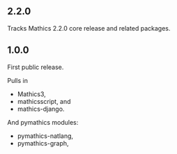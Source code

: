 2.2.0
-----

Tracks Mathics 2.2.0 core release and related packages.

1.0.0
-----

First public release.

Pulls in

* Mathics3,
* mathicsscript, and
* mathics-django.

And pymathics modules:

* pymathics-natlang,
* pymathics-graph,
